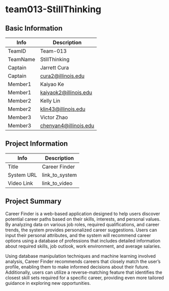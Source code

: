 # team013-StillThinking

## Basic Information

|   Info      |        Description     |
| ----------- | ---------------------- |
| TeamID      |        Team-013        |
| TeamName    |      StillThinking     |
| Captain     |       Jarrett Cura     |
| Captain     |   cura2@illinois.edu   |
| Member1     |       Kaiyao Ke        |
| Member1     |  kaiyaok2@illinois.edu |
| Member2     |       Kelly Lin        |
| Member2     |   klin43@illinois.edu  |
| Member3     |       Victor Zhao      |
| Member3     |  chenyan4@illinois.edu |

## Project Information

|   Info      |        Description     |
| ----------- | ---------------------- |
|  Title      |      Career Finder     |
| System URL  |      link_to_system    |
| Video Link  |      link_to_video     |

## Project Summary

Career Finder is a web-based application designed to help users discover potential career paths based on their skills, interests, and personal values. By analyzing data on various job roles, required qualifications, and career trends, the system provides personalized career suggestions. Users can input their personal attributes, and the system will recommend career options using a database of professions that includes detailed information about required skills, job outlook, work environment, and average salaries. 

Using database manipulation techniques and machine learning involved analysis, Career Finder recommends careers that closely match the user’s profile, enabling them to make informed decisions about their future. Additionally, users can utilize a reverse-matching feature that identifies the closest skill sets required for a specific career, providing even more tailored guidance in exploring new opportunities.
